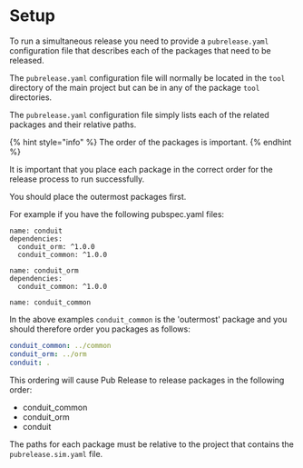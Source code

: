# Setup

To run a simultaneous release you need to provide a `pubrelease.yaml` configuration file that describes each of the packages that need to be released.

The `pubrelease.yaml` configuration file will normally be located in the `tool` directory of the main project but can be in any of the package `tool` directories.

The `pubrelease.yaml` configuration file simply lists each of the related packages and their relative paths.

{% hint style="info" %}
The order of the packages is important.
{% endhint %}

It is important that you place each package in the correct order for the release process to run successfully.

You should place the outermost packages first.

For example if you have the following pubspec.yaml files:

```text
name: conduit
dependencies:
  conduit_orm: ^1.0.0
  conduit_common: ^1.0.0
```

```text
name: conduit_orm
dependencies:
  conduit_common: ^1.0.0
```

```text
name: conduit_common
```

In the above examples `conduit_common` is the 'outermost' package and you should therefore order you packages as follows:

```yaml
conduit_common: ../common
conduit_orm: ../orm
conduit: .
```

This ordering will cause Pub Release to release packages in the following order:

* conduit\_common
* conduit\_orm
* conduit

The paths for each package must be relative to the project that contains the `pubrelease.sim.yaml` file.

